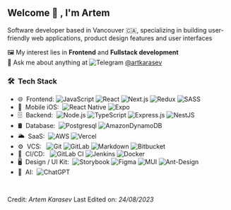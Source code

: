 

<h2> Welcome 👋 , I'm Artem</h2>

Software developer based in Vancouver 🇨🇦, specializing in building user-friendly web applications, product design features and user interfaces

🖼️ My interest lies in **Frontend** and **Fullstack development**  
💬 Ask me about anything at ![Telegram](https://img.shields.io/badge/Telegram-2CA5E0?style=flat&logo=telegram&logoColor=white) [@artkarasev](https://telegram.me/artkarasev)

<h3> 🛠 &nbsp;Tech Stack</h3>



- 🌐 &nbsp;Frontend:&nbsp;![JavaScript](https://img.shields.io/badge/javascript-%23323330.svg?style=flat&logo=javascript&logoColor=%23F7DF1E) ![React](https://img.shields.io/badge/-React-0A1A2F?style=flat&logo=react) ![Next.js](https://img.shields.io/badge/-Next.js-0A1A2F?style=flat&logo=next.js) ![Redux](https://img.shields.io/badge/redux-%23593d88.svg?style=flat&logo=redux&logoColor=white) ![SASS](https://img.shields.io/badge/SASS-hotpink.svg?style=flat&logo=SASS&logoColor=white)
- 📱 &nbsp;Mobile iOS:&nbsp; ![React Native](https://img.shields.io/badge/-React%20Native-0A1A2F?style=flat&logo=React&logoColor=00d8fd) ![Expo](https://img.shields.io/badge/expo-1C1E24?style=flat&logo=expo&logoColor=#D04A37)
- 🗄 &nbsp;Backend:&nbsp; ![Node.js](https://img.shields.io/badge/-Node.js-0A1A2F?style=flat&logo=node.js) ![TypeScript](https://img.shields.io/badge/typescript-%23007ACC.svg?style=flat&logo=typescript&logoColor=white) ![Express.js](https://img.shields.io/badge/express.js-%23404d59.svg?style=flat&logo=express&logoColor=%2361DAFB) ![NestJS](https://img.shields.io/badge/nestjs-%23E0234E.svg?style=flat&logo=nestjs&logoColor=white)
- 🛢 &nbsp;Database:&nbsp; ![Postgresql](https://img.shields.io/badge/-Postgresql-0A1A2F?style=flat&logo=postgresql) ![AmazonDynamoDB](https://img.shields.io/badge/Amazon%20DynamoDB-4053D6?style=flat&logo=Amazon%20DynamoDB&logoColor=white)
- 🌥️ &nbsp;SaaS:&nbsp; ![AWS](https://img.shields.io/badge/AWS-%23FF9900.svg?style=flat&logo=amazon-aws&logoColor=white) ![Vercel](https://img.shields.io/badge/vercel-%23000000.svg?style=flat&logo=vercel&logoColor=white)
- ⚙️ &nbsp;VCS: &nbsp; ![Git](https://img.shields.io/badge/-Git-0A1A2F?style=flat&logo=git) ![GitLab](https://img.shields.io/badge/gitlab-%23181717.svg?style=flat&logo=gitlab&logoColor=white) ![Markdown](https://img.shields.io/badge/-Markdown-0A1A2F?style=flat&logo=markdown) ![Bitbucket](https://img.shields.io/badge/bitbucket-%230047B3.svg?style=flat&logo=bitbucket&logoColor=white)
- 🚀 &nbsp;CI/CD: &nbsp; ![GitLab CI](https://img.shields.io/badge/gitlab%20ci-%23181717.svg?style=flat&logo=gitlab&logoColor=white) ![Jenkins](https://img.shields.io/badge/jenkins-%232C5263.svg?style=flat&logo=jenkins&logoColor=white) ![Docker](https://img.shields.io/badge/docker-%230db7ed.svg?style=flat&logo=docker&logoColor=white)
- 🖥 &nbsp;Design / UI Kit:&nbsp; ![Storybook](https://img.shields.io/badge/-Storybook-FF4785?style=flat&logo=storybook&logoColor=white) ![Figma](https://img.shields.io/badge/-Figma-0A1A2F?style=flat&logo=figma) ![MUI](https://img.shields.io/badge/MUI-%230081CB.svg?style=flat&logo=mui&logoColor=white) ![Ant-Design](https://img.shields.io/badge/-AntDesign-%230170FE?style=flat&logo=ant-design&logoColor=white)
- 🤖 &nbsp;AI:&nbsp; ![ChatGPT](https://img.shields.io/badge/chatGPT-74aa9c?style=flat&logo=openai&logoColor=white)
<br/>

Credit: *Artem Karasev*
Last Edited on: *24/08/2023*
